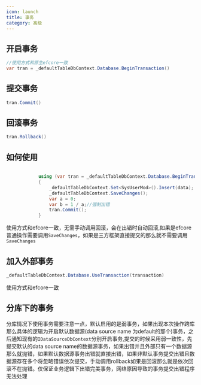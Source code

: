 ```yaml
---
icon: launch
title: 事务
category: 高级
---
```



## 开启事务

```csharp
//使用方式和原生efcore一致
var tran = _defaultTableDbContext.Database.BeginTransaction()
```

## 提交事务
```csharp
tran.Commit()
```
## 回滚事务
```csharp
tran.Rollback()
```

## 如何使用
```csharp

            using (var tran = _defaultTableDbContext.Database.BeginTransaction())
            {
                _defaultTableDbContext.Set<SysUserMod>().Insert(data);
                _defaultTableDbContext.SaveChanges();
                var a = 0;
                var b = 1 / a;//强制出错
                tran.Commit();
            }
```
使用方式和efcore一致，无需手动调用回滚，会在出错时自动回滚,如果是efcore普通操作需要调用`SaveChanges`，如果是三方框架直接提交的那么就不需要调用`SaveChanges`

## 加入外部事务
```csharp
_defaultTableDbContext.Database.UseTransaction(transaction)
```
使用方式和efcore一致


## 分库下的事务
分库情况下使用事务需要注意一点，默认启用的是弱事务，如果出现本次操作跨库那么具体的逻辑为开启默认数据源(data source name 为default的那个)事务，之后通知现有的`IDataSourceDbContext`分别开启事务,提交的时候采用弱一致性，先提交默认的data source name的数据源事务，如果出错并且外部只有一个数据源那么就抛错，如果默认数据源事务出错就直接出错，如果非默认事务提交出错且数据源存在多个将忽略错误依次提交，手动调用rollback如果是回滚那么就是依次回滚不在抛错。仅保证业务逻辑下出错完美事务，网络原因导致的事务提交出错程序无法处理